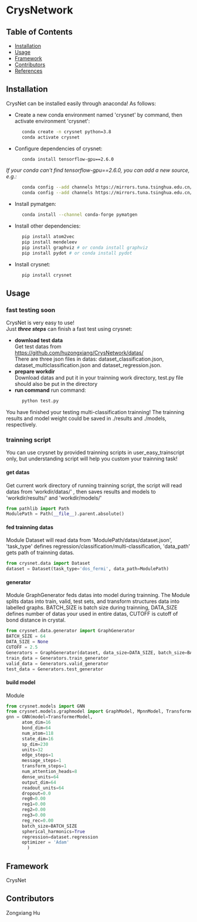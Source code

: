 # CrysNetwork


## Table of Contents
* [Installation](#installation)
* [Usage](#usage)
* [Framework](#crysnet-framework)
* [Contributors](#contributors)
* [References](#references)


<a name="Installation"></a>
## Installation

CrysNet can be installed easily through anaconda! As follows:

+ Create a new conda environment named 'crysnet' by command, then activate environment 'crysnet':    
```bash
      conda create -n crysnet python=3.8  
      conda activate crysnet 
```
 
+ Configure dependencies of crysnet:
```bash
      conda install tensorflow-gpu==2.6.0  
```

*If your conda can't find tensorflow-gpu==2.6.0, you can add a new source, e.g.:*
```bash
      conda config --add channels https://mirrors.tuna.tsinghua.edu.cn/anaconda/pkgs/free/  
      conda config --add channels https://mirrors.tuna.tsinghua.edu.cn/anaconda/pkgs/main/  
```

+ Install pymatgen:  
```bash
      conda install --channel conda-forge pymatgen  
```   

+ Install other dependencies:  
```bash
      pip install atom2vec  
      pip install mendeleev  
      pip install graphviz # or conda install graphviz  
      pip install pydot # or conda install pydot  
```

+ Install crysnet:  
```bash
      pip install crysnet  
```
      

<a name="Usage"></a>
## Usage
### fast testing soon
CrysNet is very easy to use!  
Just ***three steps*** can finish a fast test using crysnet:  
+ **download test data**  
Get test datas from https://github.com/huzongxiang/CrysNetwork/datas/  
There are three json files in datas: dataset_classification.json, dataset_multiclassification.json and dataset_regression.json.  
+ **prepare workdir**  
Download datas and put it in your trainning work directory, test.py file should also be put in the directory  
+ **run command**
run command:  
```bash
      python test.py  
```
You have finished your testing multi-classification trainning! The trainning results and model weight could be saved in ./results and ./models, respectively.

### trainning script
You can use crysnet by provided trainning scripts in user_easy_trainscript only, but understanding script will help you custom your trainning task!   
     
#### get datas
Get current work directory of running trainning script, the script will read datas from 'workdir/datas/' , then saves results and models to 'workdir/results/' and 'workdir/models/'
```python
from pathlib import Path
ModulePath = Path(__file__).parent.absolute()
```
#### fed trainning datas
Module Dataset will read data from 'ModulePath/datas/dataset.json', 'task_type' defines regression/classification/multi-classification, 'data_path' gets path of trainning datas.
```python
from crysnet.data import Dataset
dataset = Dataset(task_type='dos_fermi', data_path=ModulePath)
```
#### generator
Module GraphGenerator feds datas into model during trainning. The Module splits datas into train, valid, test sets, and transform structures data into labelled graphs.
BATCH_SIZE is batch size during trainning, DATA_SIZE defines number of datas your used in entire datas, CUTOFF is cutoff of bond distance in crystal.
```python
from crysnet.data.generator import GraphGenerator
BATCH_SIZE = 64
DATA_SIZE = None
CUTOFF = 2.5
Generators = GraphGenerator(dataset, data_size=DATA_SIZE, batch_size=BATCH_SIZE, cutoff=CUTOFF)
train_data = Generators.train_generator
valid_data = Generators.valid_generator
test_data = Generators.test_generator
```
#### build model
Module 
```python
from crysnet.models import GNN
from crysnet.models.graphmodel import GraphModel, MpnnModel, TransformerModel 
gnn = GNN(model=TransformerModel,
      atom_dim=16
      bond_dim=64
      num_atom=118
      state_dim=16
      sp_dim=230
      units=32
      edge_steps=1
      message_steps=1
      transform_steps=1
      num_attention_heads=8
      dense_units=64
      output_dim=64
      readout_units=64
      dropout=0.0
      reg0=0.00
      reg1=0.00
      reg2=0.00
      reg3=0.00
      reg_rec=0.00
      batch_size=BATCH_SIZE
      spherical_harmonics=True
      regression=dataset.regression
      optimizer = 'Adam'
        )
```
<a name="CrysNet Framework"></a>
## Framework
CrysNet 


<a name="Contributors"></a>
## Contributors
Zongxiang Hu

